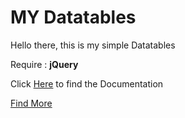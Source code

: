 # MY Datatables

Hello there, this is my simple  Datatables

Require : **jQuery**

Click [Here](https://dimas-ak.web.app/documentation/my-datatables) to find the Documentation

[Find More](https://dimas-ak.web.app)